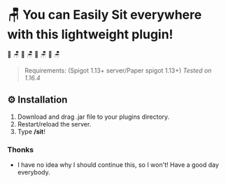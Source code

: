 # 🪑 You can Easily Sit everywhere with this lightweight plugin!
💺 🪑 💺 🪑 💺 🪑 💺 🪑

> Requirements: (Spigot 1.13+ server/Paper spigot 1.13+) *Tested on 1.16.4*

## ⚙ Installation
1. Download and drag .jar file to your plugins directory.
2. Restart/reload the server.
3. Type **/sit**!

### Thonks
- I have no idea why I should continue this, so I won't! Have a good day everybody.
